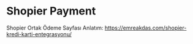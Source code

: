 # Shopier Payment
Shopier Ortak Ödeme Sayfası
Anlatım: https://emreakdas.com/shopier-kredi-karti-entegrasyonu/
